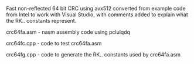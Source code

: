 Fast non-reflected 64 bit CRC using avx512 converted from example code from Intel to work with Visual Studio, with comments added to explain what the RK.. constants represent.

crc64fa.asm - nasm assembly code using pclulqdq

crc64fc.cpp - code to test crc64fa.asm

crc64fg.cpp - code to generate the RK.. constants used by crc64fa.asm
